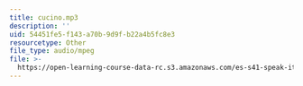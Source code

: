 ```yaml
---
title: cucino.mp3
description: ''
uid: 54451fe5-f143-a70b-9d9f-b22a4b5fc8e3
resourcetype: Other
file_type: audio/mpeg
file: >-
  https://open-learning-course-data-rc.s3.amazonaws.com/es-s41-speak-italian-with-your-mouth-full-spring-2012/54451fe5f143a70b9d9fb22a4b5fc8e3_cucino.mp3
---
```

